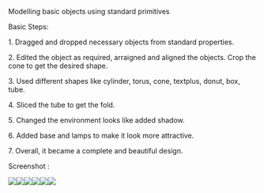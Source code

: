 Modelling basic objects using standard primitives

Basic Steps:

1\. Dragged and dropped necessary objects from standard properties.

2\. Edited the object as required, arraigned and aligned the objects. Crop the cone to get the desired shape.

3\. Used different shapes like cylinder, torus, cone, textplus, donut, box, tube.

4\. Sliced the tube to get the fold.

5\. Changed the environment looks like added shadow.

6\.  Added base and lamps to make it look more attractive.

7\. Overall, it became a complete and beautiful design.

Screenshot :

![](Image/Aspose.Words.6e6e08dc-69e1-4088-a285-291a368a3692.001.png)![](Image/Aspose.Words.6e6e08dc-69e1-4088-a285-291a368a3692.002.png)![](Image/Image/Aspose.Words.6e6e08dc-69e1-4088-a285-291a368a3692.003.png)![](Image/Aspose.Words.6e6e08dc-69e1-4088-a285-291a368a3692.004.png)![](Image/Aspose.Words.6e6e08dc-69e1-4088-a285-291a368a3692.005.png)![](Image/Aspose.Words.6e6e08dc-69e1-4088-a285-291a368a3692.006.png)	
